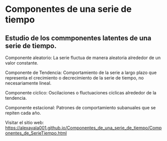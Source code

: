 # Componentes de una serie de tiempo

## Estudio de los commponentes latentes de una serie de tiempo.
 
Componente aleatorio: La serie fluctua de manera aleatoria alrededor de un valor constante.

Componente de Tendencia: Comportamiento de la serie a largo plazo que representa el crecimiento o decrecimiento de la serie de tiempo, no necesariamente lineal.

Componente cíclico: Oscilaciones o fluctuaciones cíclicas alrededor de la tendencia.

Componente estacional: Patrones de comportamiento subanuales que se repiten cada año.

Visitar el sitio web: https://alexayala001.github.io/Componentes_de_una_serie_de_tiempo/Componentes_de_SerieTiempo.html
